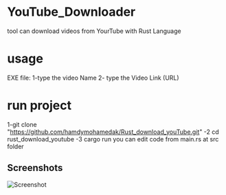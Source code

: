 
#  YouTube_Downloader
 tool can download videos from YourTube with Rust Language
# usage
EXE file:
1-type the video Name 
2- type the Video Link (URL)
# run project
1-git clone "https://github.com/hamdymohamedak/Rust_download_youTube.git"
-2 cd rust_download_youtube
-3 cargo run
you can edit code from main.rs at src folder
## Screenshots

![Screenshot](downloader.png)

